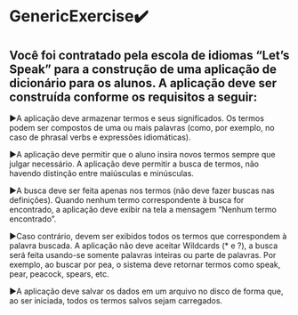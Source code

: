 # GenericExercise✔️

## Você foi contratado pela escola de idiomas “Let’s Speak” para a construção de uma aplicação de dicionário para os alunos. A aplicação deve ser construída conforme os requisitos a seguir:

▶️A aplicação deve armazenar termos e seus significados. Os termos podem ser compostos de uma ou mais palavras (como, por exemplo, no caso de phrasal verbs e expressões idiomáticas).

▶️A aplicação deve permitir que o aluno insira novos termos sempre que julgar necessário. A aplicação deve permitir a busca de termos, não havendo distinção entre maiúsculas e minúsculas.

▶️A busca deve ser feita apenas nos termos (não deve fazer buscas nas definições). Quando nenhum termo correspondente à busca for encontrado, a aplicação deve exibir na tela a mensagem “Nenhum termo encontrado”.

▶️Caso contrário, devem ser exibidos todos os termos que correspondem à palavra buscada. A aplicação não deve aceitar Wildcards (* e ?), a busca será feita usando-se somente palavras inteiras ou parte de palavras.
Por exemplo, ao buscar por pea, o sistema deve retornar termos como speak, pear, peacock, spears, etc.

▶️A aplicação deve salvar os dados em um arquivo no disco de forma que, ao ser iniciada, todos os termos salvos sejam carregados.
